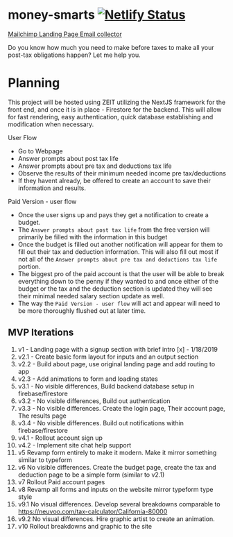 # money-smarts [![Netlify Status](https://api.netlify.com/api/v1/badges/8ba18ebf-1d0e-4501-808d-bb38b329002c/deploy-status)](https://app.netlify.com/sites/dreamy-lamport-fa3c50/deploys)

[Mailchimp Landing Page Email collector](https://mailchi.mp/ead1b3134e7b/life-calculator)

Do you know how much you need to make before taxes to make all your post-tax obligations happen? Let me help you.

# Planning

This project will be hosted using ZEIT utilizing the NextJS framework for the front end, and once it is in place - Firestore for the backend. This will allow for fast rendering, easy authentication, quick database establishing and modification when necessary.

User Flow

- Go to Webpage
- Answer prompts about post tax life
- Answer prompts about pre tax and deductions tax life
- Observe the results of their minimum needed income pre tax/deductions
- If they havent already, be offered to create an account to save their information and results.

Paid Version - user flow

- Once the user signs up and pays they get a notification to create a budget.
- The `Answer prompts about post tax life` from the free version will primarily be filled with the information in this budget
- Once the budget is filled out another notification will appear for them to fill out their tax and deduction information. This will also fill out most if not all of the `Answer prompts about pre tax and deductions tax life` portion.
- The biggest pro of the paid account is that the user will be able to break everything down to the penny if they wanted to and once either of the budget or the tax and the deduction section is updated they will see their minimal needed salary section update as well.
- The way the `Paid Version - user flow` will act and appear will need to be more thoroughly flushed out at later time.

## MVP Iterations

1. v1 - Landing page with a signup section with brief intro [x] - 1/18/2019
2. v2.1 - Create basic form layout for inputs and an output section
3. v2.2 - Build about page, use original landing page and add routing to app
4. v2.3 - Add animations to form and loading states
5. v3.1 - No visible differences, Build backend database setup in firebase/firestore
6. v3.2 - No visible differences, Build out authentication
7. v3.3 - No visible differences. Create the login page, Their account page, The results page
8. v3.4 - No visible differences. Build out notifications within firebase/firestore
9. v4.1 - Rollout account sign up
10. v4.2 - Implement site chat help support
11. v5 Revamp form entirely to make it modern. Make it mirror something similar to typeform
12. v6 No visible differences. Create the budget page, create the tax and deduction page to be a simple form (similar to v2.1)
13. v7 Rollout Paid account pages
14. v8 Revamp all forms and inputs on the website mirror typeform type style
15. v9.1 No visual differences. Develop several breakdowns comparable to https://neuvoo.com/tax-calculator/California-80000
16. v9.2 No visual differences. Hire graphic artist to create an animation.
17. v10 Rollout breakdowns and graphic to the site

